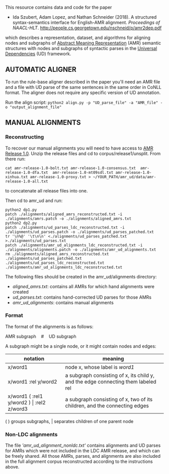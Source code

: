 This resource contains data and code for the paper

* Ida Szubert, Adam Lopez, and Nathan Schneider (2018). A structured syntax-semantics interface for English-AMR alignment. _Proceedings of NAACL-HLT_. <http://people.cs.georgetown.edu/nschneid/p/amr2dep.pdf>

which describes a representation, dataset, and algorithms for aligning nodes and subgraphs of [Abstract Meaning Representation](http://amr.isi.edu/) (AMR) semantic structures with nodes and subgraphs of syntactic parses in the [Universal Dependencies](http://universaldependencies.org/) (UD) framework.

## AUTOMATIC ALIGNER
To run the rule-base aligner described in the paper you'll need an AMR file and a file with UD parse of the same sentences in the same order in CoNLL format.
The aligner does not require any specific version of UD annotation.

Run the align script:
`python2 align.py -p "UD_parse_file" -a "AMR_file" -o "output_alignment_file"`

## MANUAL ALIGNMENTS

### Reconstructing
To recover our manual alignments you will need to have access to [AMR Release 1.0](https://catalog.ldc.upenn.edu/LDC2014T12).
Unzip the release files and cd to corpus/release1/unsplit. From there run:

```
cat amr-release-1.0-bolt.txt amr-release-1.0-consensus.txt  amr-release-1.0-dfa.txt  amr-release-1.0-mt09sdl.txt amr-release-1.0-xinhua.txt amr-release-1.0-proxy.txt > ~/YOUR_PATH/amr_ud/data/amr-release-1.0-all.txt
```

to concatenate all release files into one.


Then cd to amr_ud and run:

```
python2 dp1.py
patch ./alignments/aligned_amrs_reconstructed.txt -i ./alignments/amrs.patch -o ./alignments/aligned_amrs.txt
python2 dp2.py
patch ./alignments/ud_parses_ldc_reconstructed.txt -i ./alignments/ud_parses.patch -o ./alignments/ud_parses_patched.txt
tr '\n%@' '\t\n\n' <./alignments/ud_parses_patched.txt >./alignments/ud_parses.txt
patch ./alignments/amr_ud_alignments_ldc_reconstructed.txt -i ./alignments/alignments.patch -o ./alignments/amr_ud_alignments.txt
rm ./alignments/aligned_amrs_reconstructed.txt ./alignments/ud_parses_patched.txt ./alignments/ud_parses_ldc_reconstructed.txt ./alignments/amr_ud_alignments_ldc_reconstructed.txt
```

The following files should be created in the amr_ud/alignments directory:
* _aligned_amrs.txt_: contains all AMRs for which hand alignments were created
* _ud_parses.txt_: contains hand-corrected UD parses for those AMRs
* _amr_ud_alignments_: contains manual alignments

### Format
The format of the alignments is as follows:

AMR subgraph&nbsp;&nbsp;&nbsp;&nbsp;#&nbsp;&nbsp;&nbsp;&nbsp;UD subgraph

A subgraph might be a single node, or it might contain nodes and edges:


notation | meaning
--- | ----
x/word1 | node x, whose label is _word1_
x/word1 :rel y/word2 | a subgraph consisting of x, its child y, and the edge connecting them labeled rel
x/word1 ( :rel1 y/word2 ) \| :rel2 z/word3 | a subgraph consisting of x, two of its children, and the connecting edges

( ) groups subgraphs, | separates children of one parent node

### Non-LDC alignments
The file _'amr_ud_alignment_nonldc.txt'_ contains alignments and UD parses for AMRs which were not included in the LDC AMR release, and which can be freely shared.
All those AMRs, parses, and alignments are also included in the full alignment corpus reconstructed according to the instructions above.
